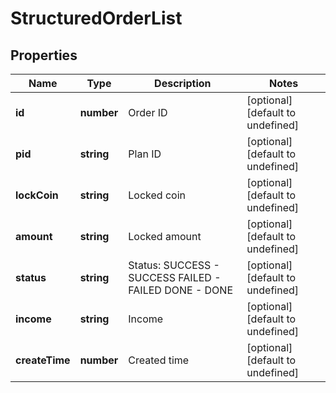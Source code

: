 # StructuredOrderList

## Properties

Name | Type | Description | Notes
------------ | ------------- | ------------- | -------------
**id** | **number** | Order ID | [optional] [default to undefined]
**pid** | **string** | Plan ID | [optional] [default to undefined]
**lockCoin** | **string** | Locked coin | [optional] [default to undefined]
**amount** | **string** | Locked amount | [optional] [default to undefined]
**status** | **string** | Status:   SUCCESS - SUCCESS  FAILED - FAILED DONE - DONE | [optional] [default to undefined]
**income** | **string** | Income | [optional] [default to undefined]
**createTime** | **number** | Created time | [optional] [default to undefined]

